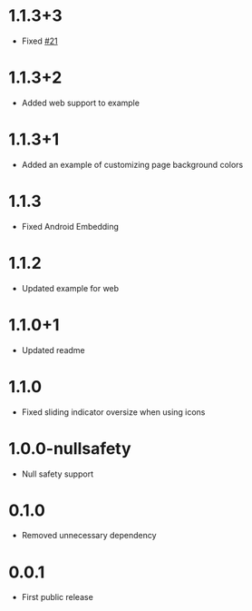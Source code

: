 # 1.1.3+3

- Fixed <a href = "https://github.com/Cleveroad/flutter_sliding_tutorial/issues/21">#21</a>

# 1.1.3+2

- Added web support to example

# 1.1.3+1

- Added an example of customizing page background colors

# 1.1.3

- Fixed Android Embedding

# 1.1.2

- Updated example for web

# 1.1.0+1

- Updated readme

# 1.1.0

- Fixed sliding indicator oversize when using icons

# 1.0.0-nullsafety

- Null safety support

# 0.1.0 

- Removed unnecessary dependency

# 0.0.1

- First public release
